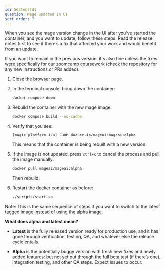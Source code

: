```yaml
---
id: 563feb7fd1
question: Mage updated in UI
sort_order: 7
---
```


When you see the mage version change in the UI after you’ve started the container, and you want to update, follow these steps. Read the release notes first to see if there’s a fix that affected your work and would benefit from an update.

If you want to remain in the previous version, it's also fine unless the fixes were specifically for our zoomcamp coursework (check the repository for any new instructions or PRs added).

1. Close the browser page.
2. In the terminal console, bring down the container:
   ```bash
   docker compose down
   ```
3. Rebuild the container with the new mage image:
   ```bash
   docker compose build --no-cache
   ```
4. Verify that you see:
   ```bash
   [magic-platform 1/4] FROM docker.io/mageai/mageai:alpha
   ```
   This means that the container is being rebuilt with a new version.

5. If the image is not updated, press `ctrl+c` to cancel the process and pull the image manually:
   ```bash
   docker pull mageai/mageai:alpha
   ```
   Then rebuild.

6. Restart the docker container as before:
   ```bash
   ./scripts/start.sh
   ```

Note: This is the same sequence of steps if you want to switch to the latest tagged image instead of using the alpha image.

**What does alpha and latest mean?**

- **Latest** is the fully released version ready for production use, and it has gone through verification, testing, QA, and whatever else the release cycle entails.

- **Alpha** is the potentially buggy version with fresh new fixes and newly added features; but not yet put through the full beta test (if there’s one), integration testing, and other QA steps. Expect issues to occur.